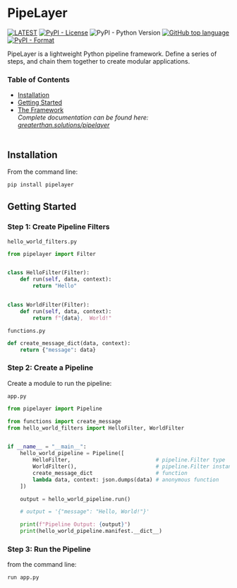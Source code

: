# PipeLayer

[![LATEST](https://img.shields.io/github/v/release/greater-than/pipelayer?style=for-the-badge&logo=PyPi&logoColor=white)](https://pypi.org/project/pipelayer/)
[![PyPI - License](https://img.shields.io/pypi/l/pipelayer?style=for-the-badge)](LICENSE)
![PyPI - Python Version](https://img.shields.io/pypi/pyversions/pipelayer?style=for-the-badge&logo=Python&logoColor=white)
[![GitHub top language](https://img.shields.io/github/languages/top/greater-than/pipelayer?style=for-the-badge)]()
[![PyPI - Format](https://img.shields.io/pypi/format/pipelayer?style=for-the-badge)]()


PipeLayer is a lightweight Python pipeline framework. Define a series of steps, and chain them together to create modular applications.
<br>

### Table of Contents

* [Installation](#install)
* [Getting Started](#get-started)
* [The Framework](http://greaterthan.solutions/pipelayer/framework)<br>
  *Complete documentation can be found here: [greaterthan.solutions/pipelayer](http://greaterthan.solutions/pipelayer)*
<br><br>


<div id="install"></div>

## Installation

From the command line:
```sh
pip install pipelayer
```


<div id="get-started"></div>

## Getting Started

### Step 1: Create Pipeline Filters

`hello_world_filters.py`
```python
from pipelayer import Filter


class HelloFilter(Filter):
    def run(self, data, context):
        return "Hello"


class WorldFilter(Filter):
    def run(self, data, context):
        return f"{data},  World!"
```

`functions.py`
```python
def create_message_dict(data, context):
    return {"message": data}
```

### Step 2: Create a Pipeline
Create a module to run the pipeline:

`app.py`
```python
from pipelayer import Pipeline

from functions import create_message
from hello_world_filters import HelloFilter, WorldFilter


if __name__ = "__main__":
    hello_world_pipeline = Pipeline([
        HelloFilter,                           # pipeline.Filter type
        WorldFilter(),                         # pipeline.Filter instance
        create_message_dict                    # function
        lambda data, context: json.dumps(data) # anonymous function
    ])

    output = hello_world_pipeline.run()

    # output = '{"message": "Hello, World!"}'

    print(f"Pipeline Output: {output}")
    print(hello_world_pipeline.manifest.__dict__)

```

### Step 3: Run the Pipeline
from the command line:
```sh
run app.py
```
